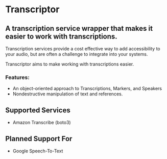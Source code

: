 # Transcriptor

## A transcription service wrapper that makes it easier to work with transcriptions.

Transcription services provide a cost effective way to add accessibility to
your audio, but are often a challenge to integrate into your systems.

Transcriptor aims to make working with transcriptions easier.

### Features:

- An object-oriented approach to Transcriptions, Markers, and Speakers
- Nondestructive manipulation of text and references.

## Supported Services

- Amazon Transcribe (boto3)

## Planned Support For

- Google Speech-To-Text
